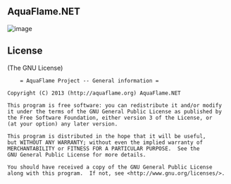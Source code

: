 ## AquaFlame.NET

  [Visit us]: http://aquaflame.org
  
![image][]

  [image]: http://aquaflame.org/images/screenshot2.png
  
  
## License 

(The GNU License)

		= AquaFlame Project -- General information =

	Copyright (C) 2013 (http://aquaflame.org) AquaFlame.NET

    This program is free software: you can redistribute it and/or modify
    it under the terms of the GNU General Public License as published by
    the Free Software Foundation, either version 3 of the License, or
    (at your option) any later version.

    This program is distributed in the hope that it will be useful,
    but WITHOUT ANY WARRANTY; without even the implied warranty of
    MERCHANTABILITY or FITNESS FOR A PARTICULAR PURPOSE.  See the
    GNU General Public License for more details.

    You should have received a copy of the GNU General Public License
    along with this program.  If not, see <http://www.gnu.org/licenses/>. 